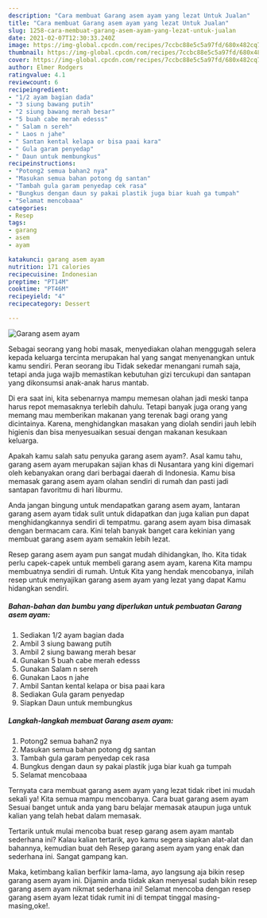 ```yaml
---
description: "Cara membuat Garang asem ayam yang lezat Untuk Jualan"
title: "Cara membuat Garang asem ayam yang lezat Untuk Jualan"
slug: 1258-cara-membuat-garang-asem-ayam-yang-lezat-untuk-jualan
date: 2021-02-07T12:30:33.240Z
image: https://img-global.cpcdn.com/recipes/7ccbc88e5c5a97fd/680x482cq70/garang-asem-ayam-foto-resep-utama.jpg
thumbnail: https://img-global.cpcdn.com/recipes/7ccbc88e5c5a97fd/680x482cq70/garang-asem-ayam-foto-resep-utama.jpg
cover: https://img-global.cpcdn.com/recipes/7ccbc88e5c5a97fd/680x482cq70/garang-asem-ayam-foto-resep-utama.jpg
author: Elmer Rodgers
ratingvalue: 4.1
reviewcount: 6
recipeingredient:
- "1/2 ayam bagian dada"
- "3 siung bawang putih"
- "2 siung bawang merah besar"
- "5 buah cabe merah edesss"
- " Salam n sereh"
- " Laos n jahe"
- " Santan kental kelapa or bisa paai kara"
- " Gula garam penyedap"
- " Daun untuk membungkus"
recipeinstructions:
- "Potong2 semua bahan2 nya"
- "Masukan semua bahan potong dg santan"
- "Tambah gula garam penyedap cek rasa"
- "Bungkus dengan daun sy pakai plastik juga biar kuah ga tumpah"
- "Selamat mencobaaa"
categories:
- Resep
tags:
- garang
- asem
- ayam

katakunci: garang asem ayam 
nutrition: 171 calories
recipecuisine: Indonesian
preptime: "PT14M"
cooktime: "PT46M"
recipeyield: "4"
recipecategory: Dessert

---
```



![Garang asem ayam](https://img-global.cpcdn.com/recipes/7ccbc88e5c5a97fd/680x482cq70/garang-asem-ayam-foto-resep-utama.jpg)

Sebagai seorang yang hobi masak, menyediakan olahan menggugah selera kepada keluarga tercinta merupakan hal yang sangat menyenangkan untuk kamu sendiri. Peran seorang ibu Tidak sekedar menangani rumah saja, tetapi anda juga wajib memastikan kebutuhan gizi tercukupi dan santapan yang dikonsumsi anak-anak harus mantab.

Di era  saat ini, kita sebenarnya mampu memesan olahan jadi meski tanpa harus repot memasaknya terlebih dahulu. Tetapi banyak juga orang yang memang mau memberikan makanan yang terenak bagi orang yang dicintainya. Karena, menghidangkan masakan yang diolah sendiri jauh lebih higienis dan bisa menyesuaikan sesuai dengan makanan kesukaan keluarga. 



Apakah kamu salah satu penyuka garang asem ayam?. Asal kamu tahu, garang asem ayam merupakan sajian khas di Nusantara yang kini digemari oleh kebanyakan orang dari berbagai daerah di Indonesia. Kamu bisa memasak garang asem ayam olahan sendiri di rumah dan pasti jadi santapan favoritmu di hari liburmu.

Anda jangan bingung untuk mendapatkan garang asem ayam, lantaran garang asem ayam tidak sulit untuk didapatkan dan juga kalian pun dapat menghidangkannya sendiri di tempatmu. garang asem ayam bisa dimasak dengan bermacam cara. Kini telah banyak banget cara kekinian yang membuat garang asem ayam semakin lebih lezat.

Resep garang asem ayam pun sangat mudah dihidangkan, lho. Kita tidak perlu capek-capek untuk membeli garang asem ayam, karena Kita mampu membuatnya sendiri di rumah. Untuk Kita yang hendak mencobanya, inilah resep untuk menyajikan garang asem ayam yang lezat yang dapat Kamu hidangkan sendiri.

<!--inarticleads1-->

##### Bahan-bahan dan bumbu yang diperlukan untuk pembuatan Garang asem ayam:

1. Sediakan 1/2 ayam bagian dada
1. Ambil 3 siung bawang putih
1. Ambil 2 siung bawang merah besar
1. Gunakan 5 buah cabe merah edesss
1. Gunakan  Salam n sereh
1. Gunakan  Laos n jahe
1. Ambil  Santan kental kelapa or bisa paai kara
1. Sediakan  Gula garam penyedap
1. Siapkan  Daun untuk membungkus




<!--inarticleads2-->

##### Langkah-langkah membuat Garang asem ayam:

1. Potong2 semua bahan2 nya
1. Masukan semua bahan potong dg santan
1. Tambah gula garam penyedap cek rasa
1. Bungkus dengan daun sy pakai plastik juga biar kuah ga tumpah
1. Selamat mencobaaa




Ternyata cara membuat garang asem ayam yang lezat tidak ribet ini mudah sekali ya! Kita semua mampu mencobanya. Cara buat garang asem ayam Sesuai banget untuk anda yang baru belajar memasak ataupun juga untuk kalian yang telah hebat dalam memasak.

Tertarik untuk mulai mencoba buat resep garang asem ayam mantab sederhana ini? Kalau kalian tertarik, ayo kamu segera siapkan alat-alat dan bahannya, kemudian buat deh Resep garang asem ayam yang enak dan sederhana ini. Sangat gampang kan. 

Maka, ketimbang kalian berfikir lama-lama, ayo langsung aja bikin resep garang asem ayam ini. Dijamin anda tiidak akan menyesal sudah bikin resep garang asem ayam nikmat sederhana ini! Selamat mencoba dengan resep garang asem ayam lezat tidak rumit ini di tempat tinggal masing-masing,oke!.

